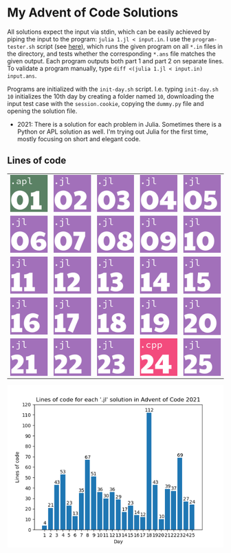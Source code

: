 # My Advent of Code Solutions

All solutions expect the input via stdin, which can be easily achieved by piping the input to the program: `julia 1.jl < input.in`. I use the `program-tester.sh` script (see [here](https://github.com/LiquidFun/misc-scripts)), which runs the given program on all `*.in` files in the directory, and tests whether the corresponding `*.ans` file matches the given output. Each program outputs both part 1 and part 2 on separate lines. To validate a program manually, type `diff <(julia 1.jl < input.in) input.ans`.

Programs are initialized with the `init-day.sh` script. I.e. typing `init-day.sh 10` initializes the 10th day by creating a folder named `10`, downloading the input test case with the `session.cookie`, copying the `dummy.py` file and opening the solution file.

* 2021: There is a solution for each problem in Julia. Sometimes there is a Python or APL solution as well. I'm trying out Julia for the first time, mostly focusing on short and elegant code. 

## Lines of code

<!-- REPLACE FROM -->
<table>
  <tr>
    <td>
      <a href="2021/01/1.apl">
        <img src="Media/2021/01.png">
      </a>
    </td>
    <td>
      <a href="2021/02/2.jl">
        <img src="Media/2021/02.png">
      </a>
    </td>
    <td>
      <a href="2021/03/3.jl">
        <img src="Media/2021/03.png">
      </a>
    </td>
    <td>
      <a href="2021/04/4.jl">
        <img src="Media/2021/04.png">
      </a>
    </td>
    <td>
      <a href="2021/05/5.jl">
        <img src="Media/2021/05.png">
      </a>
    </td>
  </tr>
  <tr>
    <td>
      <a href="2021/06/6.jl">
        <img src="Media/2021/06.png">
      </a>
    </td>
    <td>
      <a href="2021/07/7.jl">
        <img src="Media/2021/07.png">
      </a>
    </td>
    <td>
      <a href="2021/08/8.jl">
        <img src="Media/2021/08.png">
      </a>
    </td>
    <td>
      <a href="2021/09/9.jl">
        <img src="Media/2021/09.png">
      </a>
    </td>
    <td>
      <a href="2021/10/10.jl">
        <img src="Media/2021/10.png">
      </a>
    </td>
  </tr>
  <tr>
    <td>
      <a href="2021/11/11.jl">
        <img src="Media/2021/11.png">
      </a>
    </td>
    <td>
      <a href="2021/12/12.jl">
        <img src="Media/2021/12.png">
      </a>
    </td>
    <td>
      <a href="2021/13/13.jl">
        <img src="Media/2021/13.png">
      </a>
    </td>
    <td>
      <a href="2021/14/14.jl">
        <img src="Media/2021/14.png">
      </a>
    </td>
    <td>
      <a href="2021/15/15.jl">
        <img src="Media/2021/15.png">
      </a>
    </td>
  </tr>
  <tr>
    <td>
      <a href="2021/16/16.jl">
        <img src="Media/2021/16.png">
      </a>
    </td>
    <td>
      <a href="2021/17/17.jl">
        <img src="Media/2021/17.png">
      </a>
    </td>
    <td>
      <a href="2021/18/18.jl">
        <img src="Media/2021/18.png">
      </a>
    </td>
    <td>
      <a href="2021/19/19.jl">
        <img src="Media/2021/19.png">
      </a>
    </td>
    <td>
      <a href="2021/20/20.jl">
        <img src="Media/2021/20.png">
      </a>
    </td>
  </tr>
  <tr>
    <td>
      <a href="2021/21/21.jl">
        <img src="Media/2021/21.png">
      </a>
    </td>
    <td>
      <a href="2021/22/22.jl">
        <img src="Media/2021/22.png">
      </a>
    </td>
    <td>
      <a href="2021/23/23.jl">
        <img src="Media/2021/23.png">
      </a>
    </td>
    <td>
      <a href="2021/24/24.cpp">
        <img src="Media/2021/24.png">
      </a>
    </td>
    <td>
      <a href="2021/25/25.jl">
        <img src="Media/2021/25.png">
      </a>
    </td>
  </tr>
</table>
<!-- REPLACE UNTIL -->

![](./Media/2021loc.png)
